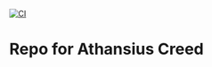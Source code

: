 [![CI](https://github.com/scta-texts/acnkop/actions/workflows/validation.yml/badge.svg?branch=master)](https://github.com/scta-texts/acnkop/actions/workflows/validation.yml)

# Repo for Athansius Creed
